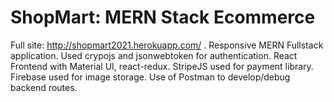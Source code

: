 # ShopMart: MERN Stack Ecommerce
Full site: http://shopmart2021.herokuapp.com/ .
Responsive MERN Fullstack application. Used crypojs and
jsonwebtoken for authentication. React Frontend with Material
UI, react-redux. StripeJS used for payment library. Firebase
used for image storage. Use of Postman to develop/debug
backend routes.
